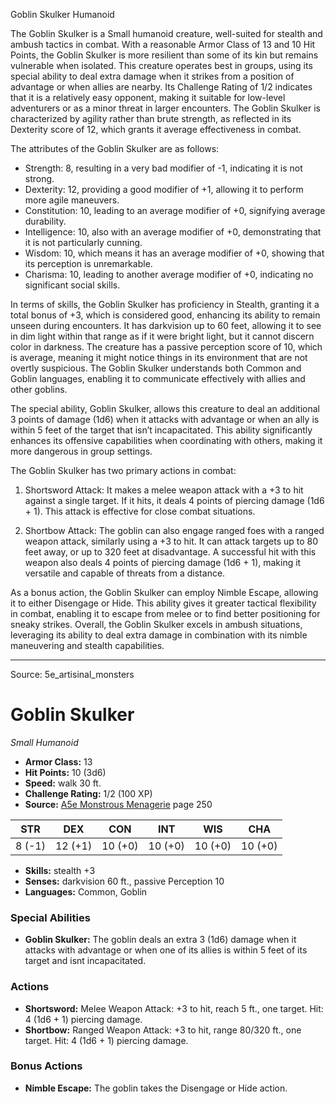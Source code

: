 <MonsterName/>Goblin Skulker</MonsterName>
<CreatureType/>Humanoid</CreatureType>

<summary>The Goblin Skulker is a Small humanoid creature, well-suited for stealth and ambush tactics in combat. With a reasonable Armor Class of 13 and 10 Hit Points, the Goblin Skulker is more resilient than some of its kin but remains vulnerable when isolated. This creature operates best in groups, using its special ability to deal extra damage when it strikes from a position of advantage or when allies are nearby. Its Challenge Rating of 1/2 indicates that it is a relatively easy opponent, making it suitable for low-level adventurers or as a minor threat in larger encounters. The Goblin Skulker is characterized by agility rather than brute strength, as reflected in its Dexterity score of 12, which grants it average effectiveness in combat.</summary>

<detail>

The attributes of the Goblin Skulker are as follows: 

- Strength: 8, resulting in a very bad modifier of -1, indicating it is not strong.
- Dexterity: 12, providing a good modifier of +1, allowing it to perform more agile maneuvers.
- Constitution: 10, leading to an average modifier of +0, signifying average durability.
- Intelligence: 10, also with an average modifier of +0, demonstrating that it is not particularly cunning.
- Wisdom: 10, which means it has an average modifier of +0, showing that its perception is unremarkable.
- Charisma: 10, leading to another average modifier of +0, indicating no significant social skills.

In terms of skills, the Goblin Skulker has proficiency in Stealth, granting it a total bonus of +3, which is considered good, enhancing its ability to remain unseen during encounters. It has darkvision up to 60 feet, allowing it to see in dim light within that range as if it were bright light, but it cannot discern color in darkness. The creature has a passive perception score of 10, which is average, meaning it might notice things in its environment that are not overtly suspicious. The Goblin Skulker understands both Common and Goblin languages, enabling it to communicate effectively with allies and other goblins.

The special ability, Goblin Skulker, allows this creature to deal an additional 3 points of damage (1d6) when it attacks with advantage or when an ally is within 5 feet of the target that isn’t incapacitated. This ability significantly enhances its offensive capabilities when coordinating with others, making it more dangerous in group settings.

The Goblin Skulker has two primary actions in combat:

1. Shortsword Attack: It makes a melee weapon attack with a +3 to hit against a single target. If it hits, it deals 4 points of piercing damage (1d6 + 1). This attack is effective for close combat situations.

2. Shortbow Attack: The goblin can also engage ranged foes with a ranged weapon attack, similarly using a +3 to hit. It can attack targets up to 80 feet away, or up to 320 feet at disadvantage. A successful hit with this weapon also deals 4 points of piercing damage (1d6 + 1), making it versatile and capable of threats from a distance.

As a bonus action, the Goblin Skulker can employ Nimble Escape, allowing it to either Disengage or Hide. This ability gives it greater tactical flexibility in combat, enabling it to escape from melee or to find better positioning for sneaky strikes. Overall, the Goblin Skulker excels in ambush situations, leveraging its ability to deal extra damage in combination with its nimble maneuvering and stealth capabilities.</detail>



---

Source: 5e_artisinal_monsters

# Goblin Skulker

*Small* *Humanoid*

- **Armor Class:** 13
- **Hit Points:** 10 (3d6)
- **Speed:** walk 30 ft.
- **Challenge Rating:** 1/2 (100 XP)
- **Source:** [A5e Monstrous Menagerie](https://enpublishingrpg.com/products/level-up-monstrous-menagerie-a5e) page 250

| STR | DEX | CON | INT | WIS | CHA |
| --- | --- | --- | --- | --- | --- |
| 8 (-1) | 12 (+1) | 10 (+0) | 10 (+0) | 10 (+0) | 10 (+0) |

- **Skills:** stealth +3
- **Senses:** darkvision 60 ft., passive Perception 10
- **Languages:** Common, Goblin

### Special Abilities

- **Goblin Skulker:** The goblin deals an extra 3 (1d6) damage when it attacks with advantage or when one of its allies is within 5 feet of its target and isnt incapacitated.

### Actions

- **Shortsword:** Melee Weapon Attack: +3 to hit, reach 5 ft., one target. Hit: 4 (1d6 + 1) piercing damage.
- **Shortbow:** Ranged Weapon Attack: +3 to hit, range 80/320 ft., one target. Hit: 4 (1d6 + 1) piercing damage.

### Bonus Actions

- **Nimble Escape:** The goblin takes the Disengage or Hide action.




